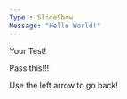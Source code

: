 ```yaml
---
Type : SlideShow
Message: "Hello World!"
---
```

Your Test!

Pass this!!!

Use the left arrow to go back!
